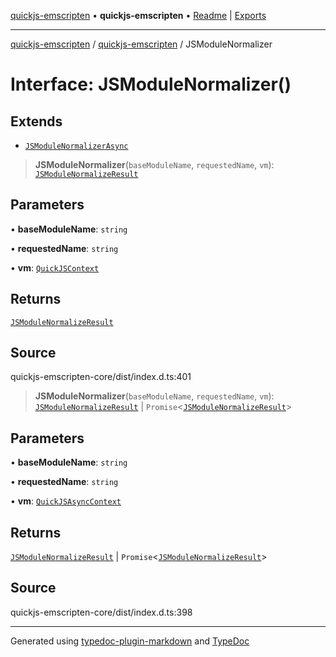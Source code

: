 [quickjs-emscripten](../../packages.md) • **quickjs-emscripten** • [Readme](../README.md) \| [Exports](../exports.md)

***

[quickjs-emscripten](../../packages.md) / [quickjs-emscripten](../exports.md) / JSModuleNormalizer

# Interface: JSModuleNormalizer()

## Extends

- [`JSModuleNormalizerAsync`](JSModuleNormalizerAsync.md)

> **JSModuleNormalizer**(`baseModuleName`, `requestedName`, `vm`): [`JSModuleNormalizeResult`](../exports.md#jsmodulenormalizeresult)

## Parameters

• **baseModuleName**: `string`

• **requestedName**: `string`

• **vm**: [`QuickJSContext`](../classes/QuickJSContext.md)

## Returns

[`JSModuleNormalizeResult`](../exports.md#jsmodulenormalizeresult)

## Source

quickjs-emscripten-core/dist/index.d.ts:401

> **JSModuleNormalizer**(`baseModuleName`, `requestedName`, `vm`): [`JSModuleNormalizeResult`](../exports.md#jsmodulenormalizeresult) \| `Promise`\<[`JSModuleNormalizeResult`](../exports.md#jsmodulenormalizeresult)\>

## Parameters

• **baseModuleName**: `string`

• **requestedName**: `string`

• **vm**: [`QuickJSAsyncContext`](../classes/QuickJSAsyncContext.md)

## Returns

[`JSModuleNormalizeResult`](../exports.md#jsmodulenormalizeresult) \| `Promise`\<[`JSModuleNormalizeResult`](../exports.md#jsmodulenormalizeresult)\>

## Source

quickjs-emscripten-core/dist/index.d.ts:398

***

Generated using [typedoc-plugin-markdown](https://www.npmjs.com/package/typedoc-plugin-markdown) and [TypeDoc](https://typedoc.org/)
